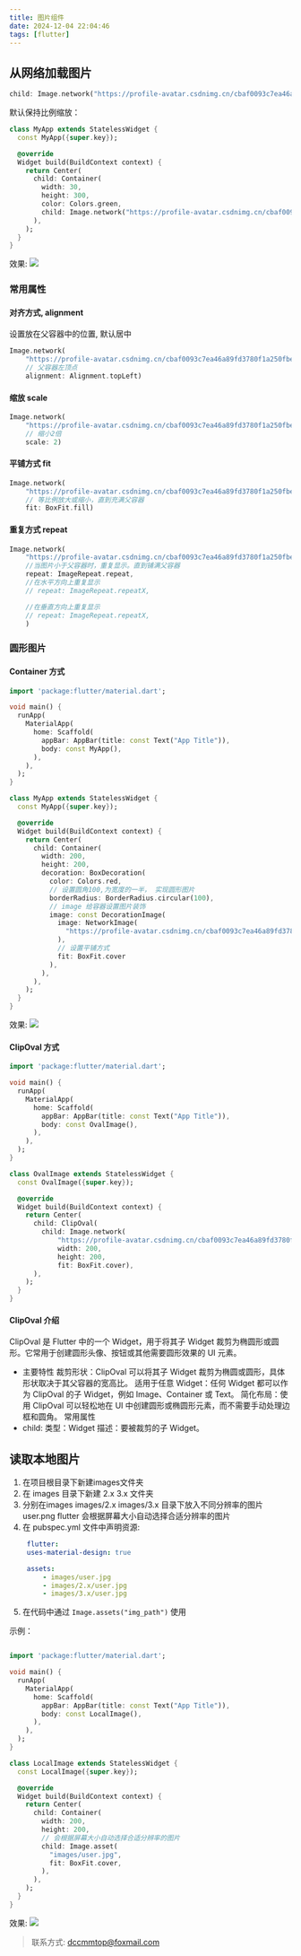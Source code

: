 ```yaml
---
title: 图片组件
date: 2024-12-04 22:04:46
tags: [flutter]
---
```


## 从网络加载图片
```dart
child: Image.network("https://profile-avatar.csdnimg.cn/cbaf0093c7ea46a89fd3780f1a250fbe_a141210104.jpg"),
```
默认保持比例缩放：
```dart
class MyApp extends StatelessWidget {
  const MyApp({super.key});

  @override
  Widget build(BuildContext context) {
    return Center(
      child: Container(
        width: 30,
        height: 300,
        color: Colors.green,
        child: Image.network("https://profile-avatar.csdnimg.cn/cbaf0093c7ea46a89fd3780f1a250fbe_a141210104.jpg"),
      ),
    );
  }
}
```
效果:
![](../images/2024-12-04-22-10-12.png)

### 常用属性
#### 对齐方式, alignment
设置放在父容器中的位置, 默认居中
```dart
Image.network(
    "https://profile-avatar.csdnimg.cn/cbaf0093c7ea46a89fd3780f1a250fbe_a141210104.jpg",
    // 父容器左顶点
    alignment: Alignment.topLeft)
```

#### 缩放  scale
```dart
Image.network(
    "https://profile-avatar.csdnimg.cn/cbaf0093c7ea46a89fd3780f1a250fbe_a141210104.jpg",
    // 缩小2倍
    scale: 2)
```

#### 平铺方式 fit
```dart
Image.network(
    "https://profile-avatar.csdnimg.cn/cbaf0093c7ea46a89fd3780f1a250fbe_a141210104.jpg",
    // 等比例放大或缩小，直到充满父容器
    fit: BoxFit.fill)
```
#### 重复方式 repeat
```dart
Image.network(
    "https://profile-avatar.csdnimg.cn/cbaf0093c7ea46a89fd3780f1a250fbe_a141210104.jpg",
    //当图片小于父容器时，重复显示。直到铺满父容器
    repeat: ImageRepeat.repeat,
    //在水平方向上重复显示
    // repeat: ImageRepeat.repeatX,

    //在垂直方向上重复显示
    // repeat: ImageRepeat.repeatX,
    )
```

### 圆形图片

#### Container 方式
```dart
import 'package:flutter/material.dart';

void main() {
  runApp(
    MaterialApp(
      home: Scaffold(
        appBar: AppBar(title: const Text("App Title")),
        body: const MyApp(),
      ),
    ),
  );
}

class MyApp extends StatelessWidget {
  const MyApp({super.key});

  @override
  Widget build(BuildContext context) {
    return Center(
      child: Container(
        width: 200,
        height: 200,
        decoration: BoxDecoration(
          color: Colors.red,
          // 设置圆角100,为宽度的一半， 实现圆形图片
          borderRadius: BorderRadius.circular(100),
          // image 给容器设置图片装饰
          image: const DecorationImage(
            image: NetworkImage(
              "https://profile-avatar.csdnimg.cn/cbaf0093c7ea46a89fd3780f1a250fbe_a141210104.jpg",
            ),
            // 设置平铺方式
            fit: BoxFit.cover
          ),
        ),
      ),
    );
  }
}
```
效果:
![](../images/2024-12-04-23-05-03.png)


#### ClipOval 方式
```dart
import 'package:flutter/material.dart';

void main() {
  runApp(
    MaterialApp(
      home: Scaffold(
        appBar: AppBar(title: const Text("App Title")),
        body: const OvalImage(),
      ),
    ),
  );
}

class OvalImage extends StatelessWidget {
  const OvalImage({super.key});

  @override
  Widget build(BuildContext context) {
    return Center(
      child: ClipOval(
        child: Image.network(
            "https://profile-avatar.csdnimg.cn/cbaf0093c7ea46a89fd3780f1a250fbe_a141210104.jpg",
            width: 200,
            height: 200,
            fit: BoxFit.cover),
      ),
    );
  }
}
```
#### ClipOval 介绍
ClipOval 是 Flutter 中的一个 Widget，用于将其子 Widget 裁剪为椭圆形或圆形。它常用于创建圆形头像、按钮或其他需要圆形效果的 UI 元素。

- 主要特性
裁剪形状：ClipOval 可以将其子 Widget 裁剪为椭圆或圆形，具体形状取决于其父容器的宽高比。
适用于任意 Widget：任何 Widget 都可以作为 ClipOval 的子 Widget，例如 Image、Container 或 Text。
简化布局：使用 ClipOval 可以轻松地在 UI 中创建圆形或椭圆形元素，而不需要手动处理边框和圆角。
常用属性
- child:
类型：Widget
描述：要被裁剪的子 Widget。

## 读取本地图片

1. 在项目根目录下新建images文件夹
2. 在 images 目录下新建 2.x 3.x 文件夹
3. 分别在images  images/2.x  images/3.x 目录下放入不同分辨率的图片 user.png
   flutter 会根据屏幕大小自动选择合适分辨率的图片
4. 在 pubspec.yml 文件中声明资源:
   ```yaml
    flutter:
    uses-material-design: true

    assets:
        - images/user.jpg
        - images/2.x/user.jpg
        - images/3.x/user.jpg
   ```
5. 在代码中通过 `Image.assets("img_path")` 使用


示例：
```dart

import 'package:flutter/material.dart';

void main() {
  runApp(
    MaterialApp(
      home: Scaffold(
        appBar: AppBar(title: const Text("App Title")),
        body: const LocalImage(),
      ),
    ),
  );
}

class LocalImage extends StatelessWidget {
  const LocalImage({super.key});

  @override
  Widget build(BuildContext context) {
    return Center(
      child: Container(
        width: 200,
        height: 200,
        // 会根据屏幕大小自动选择合适分辨率的图片
        child: Image.asset(
          "images/user.jpg",
          fit: BoxFit.cover,
        ),
      ),
    );
  }
}
```

效果:
![](../images/2024-12-04-23-38-06.png)


> 联系方式: dccmmtop@foxmail.com